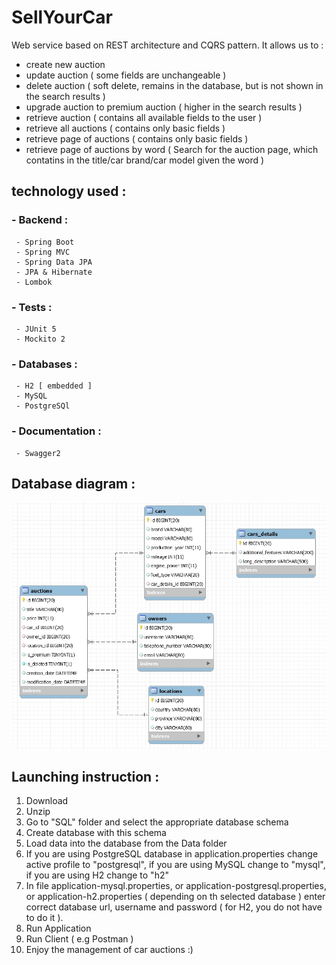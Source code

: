 # SellYourCar #
Web service based on REST architecture and CQRS pattern. It allows us to :

- create new auction
- update auction ( some fields are unchangeable )
- delete auction ( soft delete, remains in the database, but is not shown in the search results )
- upgrade auction to premium auction ( higher in the search results )
- retrieve auction ( contains all available fields to the user )
- retrieve all auctions ( contains only basic fields )
- retrieve page of auctions ( contains only basic fields )
- retrieve page of auctions by word ( Search for the auction page, which 
  contatins in the title/car brand/car model given the word )

## technology used :
 ### - Backend :
     - Spring Boot
     - Spring MVC
     - Spring Data JPA
     - JPA & Hibernate
     - Lombok
     
 ### - Tests : 
     - JUnit 5
     - Mockito 2
  
 ### - Databases : 
     - H2 [ embedded ]
     - MySQL
     - PostgreSQl
     
 ### - Documentation : 
     - Swagger2

## Database diagram :
  
![](SQL/Database-Diagram-Screenshot.jpg)

## Launching instruction :

  1.  Download 
  2.  Unzip 
  3.  Go to "SQL" folder and select the appropriate database schema 
  4.  Create database with this schema 
  5.  Load data into the database from the Data folder 
  6.  If you are using PostgreSQL database in application.properties change active profile to 
      "postgresql", if you are using MySQL change to "mysql", if you are using H2 change to "h2"
  7.  In file application-mysql.properties, or application-postgresql.properties, or 
      application-h2.properties ( depending on th selected database ) enter correct database url,
      username and password ( for H2, you do not have to do it ). 
  8.  Run Application
  9.  Run Client ( e.g Postman ) 
  10. Enjoy the management of car auctions :)
  
